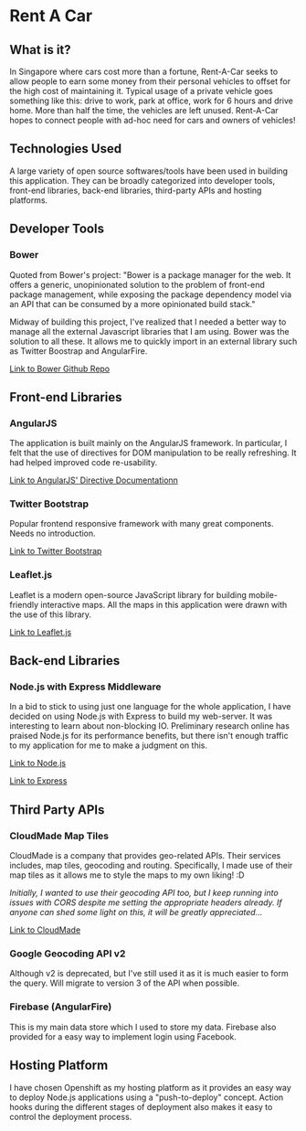 Rent A Car
==========

## What is it? 
In Singapore where cars cost more than a fortune, Rent-A-Car seeks to allow people to earn some money from their personal vehicles to offset for the high cost of maintaining it. Typical usage of a private vehicle goes something like this: drive to work, park at office, work for 6 hours and drive home. More than half the time, the vehicles are left unused. Rent-A-Car hopes to connect people with ad-hoc need for cars and owners of vehicles! 

## Technologies Used
A large variety of open source softwares/tools have been used in building this application. They can be broadly categorized into developer tools, front-end libraries, back-end libraries, third-party APIs and hosting platforms.

## Developer Tools

### Bower
Quoted from Bower's project: "Bower is a package manager for the web. It offers a generic, unopinionated solution to the problem of front-end package management, while exposing the package dependency model via an API that can be consumed by a more opinionated build stack."

Midway of building this project, I've realized that I needed a better way to manage all the external Javascript libraries that I am using. Bower was the solution to all these. It allows me to quickly import in an external library such as Twitter Boostrap and AngularFire. 

[Link to Bower Github Repo](https://github.com/bower/bower)

## Front-end Libraries

### AngularJS
The application is built mainly on the AngularJS framework. In particular, I felt that the use of directives for DOM manipulation to be really refreshing. It had helped improved code re-usability.

[Link to AngularJS' Directive Documentationn](http://docs.angularjs.org/guide/directive)

### Twitter Bootstrap
Popular frontend responsive framework with many great components. Needs no introduction. 

[Link to Twitter Bootstrap](http://getbootstrap.com/)

### Leaflet.js
Leaflet is a modern open-source JavaScript library for building mobile-friendly interactive maps. All the maps in this application were drawn with the use of this library.

[Link to Leaflet.js](http://leafletjs.com/)

## Back-end Libraries

### Node.js with Express Middleware
In a bid to stick to using just one language for the whole application, I have decided on using Node.js with Express to build my web-server. It was interesting to learn about non-blocking IO. Preliminary research online has praised Node.js for its performance benefits, but there isn't enough traffic to my application for me to make a judgment on this.

[Link to Node.js](http://nodejs.org/)

[Link to Express](http://expressjs.com/)

## Third Party APIs

### CloudMade Map Tiles
CloudMade is a company that provides geo-related APIs. Their services includes, map tiles, geocoding and routing. Specifically, I made use of their map tiles as it allows me to style the maps to my own liking! :D

_Initially, I wanted to use their geocoding API too, but I keep running into issues with CORS despite me setting the appropriate headers already. If anyone can shed some light on this, it will be greatly appreciated..._

[Link to CloudMade](http://cloudmade.com/)

### Google Geocoding API v2
Although v2 is deprecated, but I've still used it as it is much easier to form the query. Will migrate to version 3 of the API when possible. 

### Firebase (AngularFire)
This is my main data store which I used to store my data. Firebase also provided for a easy way to implement login using Facebook.

## Hosting Platform
I have chosen Openshift as my hosting platform as it provides an easy way to deploy Node.js applications using a "push-to-deploy" concept. Action hooks during the different stages of deployment also makes it easy to control the deployment process. 